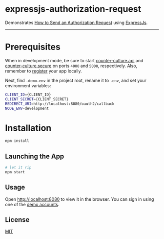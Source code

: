 # expressjs-authorization-request

Demonstrates [How to Send an Authorization Request](https://github.com/mrtillman/counter-culture.secure/wiki/How-To-Send-an-Authorization-Request) using [ExpressJs](https://expressjs.com).

---

# Prerequisites

When in development mode, be sure to start [counter-culture.api](https://github.com/mrtillman/counter-culture.api) and [counter-culture.secure](https://github.com/mrtillman/counter-culture.secure) on ports `4000` and `5000`, respectively. Also, remember to [register](http://localhost:9000/register) your app locally.

Next, find `.demo.env` in the project root, rename it to `.env`, and set your environment variables:

```sh
CLIENT_ID={CLIENT_ID}
CLIENT_SECRET={CLIENT_SECRET}
REDIRECT_URI=http://localhost:8080/oauth2/callback
NODE_ENV=development
```

# Installation

```sh
npm install
```

## Launching the App

```sh
# let it rip
npm start
```

## Usage

Open [http://localhost:8080](http://localhost:8080) to view it in the browser. You can sign in using one of the [demo accounts](https://github.com/mrtillman/counter-culture.secure/blob/master/README.md#usage).

## License

[MIT](https://github.com/mrtillman/expressjs-authorization-request/blob/master/LICENSE)
